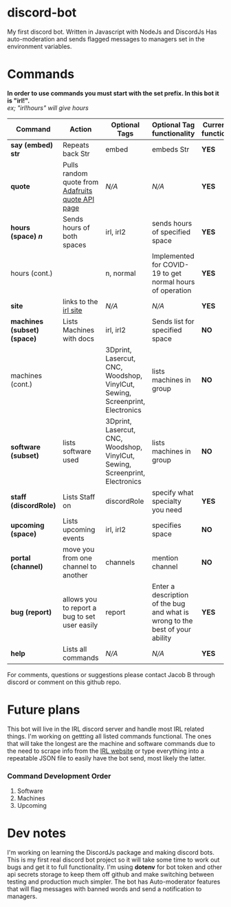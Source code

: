 # discord-bot
My first discord bot. Written in Javascript with NodeJs and DiscordJs
Has auto-moderation and sends flagged messages to managers set in the environment variables.
# Commands
**In order to use commands you must start with the set prefix. In this bot it is "irl!".** \
*ex; "irl!hours" will give hours*

Command | Action | Optional Tags | Optional Tag functionality | Currently functional
--------|--------|---------------|--------------------------- | --------------------
**say (embed) str** | Repeats back Str | embed | embeds Str | **YES**
**quote** | Pulls random quote from [Adafruits quote API page](adafruit.com/quotes.php) | *N/A* | *N/A* | **YES**
**hours (space) *n*** | Sends hours of both spaces | irl, irl2 | sends hours of specified space | **YES**
hours (cont.) | | n, normal | Implemented for COVID-19 to get normal hours of operation | **YES**
**site** | links to the [irl site](http://irl.depaul.edu/) | *N/A* | *N/A* | **YES**
**machines (subset) (space)** | Lists Machines with docs | irl, irl2 | Sends list for specified space | **NO**
machines (cont.)| | 3Dprint, Lasercut, CNC, Woodshop, VinylCut, Sewing, Screenprint, Electronics | lists machines in group | **NO**
**software (subset)** | lists software used | 3Dprint, Lasercut, CNC, Woodshop, VinylCut, Sewing, Screenprint, Electronics | lists machines in group | **NO**
**staff (discordRole)** | Lists Staff on | discordRole | specify what specialty you need | **YES**
**upcoming (space)** | Lists upcoming events | irl, irl2 | specifies space | **NO**
**portal (channel)** | move you from one channel to another | channels | mention channel | **NO**
**bug (report)** | allows you to report a bug to set user easily | report | Enter a description of the bug and what is wrong to the best of your ability | **YES**
**help** | Lists all commands | *N/A* | *N/A* | **YES**

For comments, questions or suggestions please contact Jacob B through discord or comment on this github repo.

# Future plans
This bot will live in the IRL discord server and handle most IRL related things. I'm working on gettting all listed commands functional. The ones that will take the longest are the machine and software commands due to the need to scrape info from the [IRL website](http://irl.depaul.edu/equipment-and-resources/) or type everything into a repeatable JSON file to easily have the bot send, most likely the latter.

### Command Development Order
1. Software
1. Machines
1. Upcoming

# Dev notes
I'm working on learning the DiscordJs package and making discord bots. This is my first real discord bot project so it will take some time to work out bugs and get it to full functionality. I'm using **dotenv** for bot token and other api secrets storage to keep them off github and make switching between testing and production much simpler. The bot has Auto-moderator features that will flag messages with banned words and send a notification to managers.
